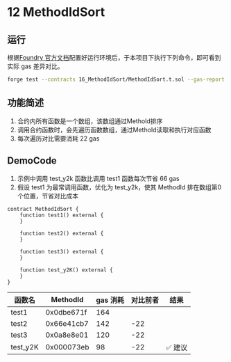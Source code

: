 # 12 MethodIdSort

## 运行

根据[Foundry 官方文档](https://getfoundry.sh/)配置好运行环境后，于本项目下执行下列命令，即可看到实际 gas 差异对比。

```bash
forge test --contracts 16_MethodIdSort/MethodIdSort.t.sol --gas-report
```

## 功能简述
1. 合约内所有函数是一个数组，该数组通过MethoId排序
2. 调用合约函数时，会先遍历函数数组，通过MethoId读取和执行对应函数
3. 每次遍历对比需要消耗 22 gas

## DemoCode
1. 示例中调用 test_y2k 函数比调用 test1 函数每次节省 66 gas
2. 假设 test1 为最常调用函数，优化为 test_y2k，使其 MethodId 排在数组第0个位置，节省对比成本

```solidity
contract MethodIdSort {
    function test1() external {
    }

    function test2() external {
    }

    function test3() external {
    }

    function test_y2K() external {
    }
}
```
| 函数名    | MethodId | gas 消耗 | 对比前者      | 结果 |
| -------- | -------- | -------- | -------- | -------- |
| test1  | 0x0dbe671f | 164      |   |   |
| test2  | 0x66e41cb7 | 142      |   -22  |
| test3  | 0x0a8e8e01 | 120      |   -22   |
| test_y2K | 0x000073eb | 98     |  -22  |✅ 建议